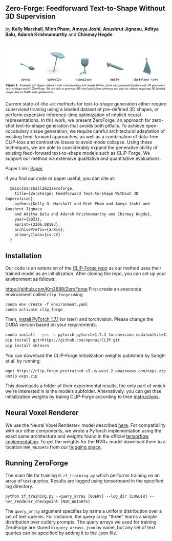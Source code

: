 

## Zero-Forge: Feedforward Text-to-Shape Without 3D Supervision
by **Kelly Marshall**, **Minh Pham**, **Ameya Joshi**, **Anushrut Jignasu**, **Aditya Balu**, **Adarsh Krishnamurthy** and **Chinmay Hegde**

![CLIP](/images/main.png)

Current state-of-the-art methods for text-to-shape generation either require supervised training using a labeled dataset of pre-defined 3D shapes, or perform expensive inference-time optimization of implicit neural representations. In this work, we present ZeroForge, an approach for zero-shot text-to-shape generation that avoids both pitfalls. To achieve open-vocabulary shape generation, we require careful architectural adaptation of existing feed-forward approaches, as well as a combination of data-free CLIP-loss and contrastive losses to avoid mode collapse. Using these techniques, we are able to considerably expand the generative ability of existing feed-forward text-to-shape models such as CLIP-Forge. We support our method via extensive qualitative and quantitative evaluations.

Paper Link: [Paper](https://arxiv.org/abs/2306.08183)

If you find our code or paper useful, you can cite at:

      @misc{marshall2023zeroforge,  
        title={ZeroForge: Feedforward Text-to-Shape Without 3D Supervision},  
        author={Kelly O. Marshall and Minh Pham and Ameya Joshi and Anushrut Jignasu  
        and Aditya Balu and Adarsh Krishnamurthy and Chinmay Hegde},  
        year={2023},  
        eprint={2306.08183},  
        archivePrefix={arXiv},  
        primaryClass={cs.CV}  
      }

## Installation

Our code is an extension of the [CLIP-Forge repo](https://github.com/AutodeskAILab/Clip-Forge) as our method uses their trained model as an initialization. After cloning the repo, you can set up your environment as follows:

https://github.com/Km3888/ZeroForge
First create an anaconda environment called `clip_forge` using
```
conda env create -f environment.yaml
conda activate clip_forge
```

Then, [install PyTorch 1.7.1](https://pytorch.org/get-started/locally/) (or later) and torchvision. Please change the CUDA version based on your requirements. 

```bash
conda install --yes -c pytorch pytorch=1.7.1 torchvision cudatoolkit=11.0
pip install git+https://github.com/openai/CLIP.git
pip install sklearn
```

You can download the CLIP-Forge initialization weights published by Sanghi et al. by running:

```
wget https://clip-forge-pretrained.s3.us-west-2.amazonaws.com/exps.zip
unzip exps.zip
```
This downloads a folder of their experimental results, the only part of which we're interested in is the models subfolder. Alternatively, you can get thse initialization weights by trainig CLIP-Forge according to their [instructions](https://github.com/AutodeskAILab/Clip-Forge). 

## Neural Voxel Renderer

We use the Neural Voxel Renderer+ model described [here](https://arxiv.org/abs/1912.04591). For compatibility with our other components, we wrote a PyTorch implementation using the exact same architecture and weights found in the official [tensorflow implementation](https://github.com/tensorflow/graphics/tree/master/tensorflow_graphics/projects/neural_voxel_renderer). To get the weights for the NVR+ model download them to a location `NVR_WEIGHTS` from our [hugging space](https://huggingface.co/ke-lly/ZeroForge).


## Running ZeroForge
The main file for training is `zf_training.py` which performs training on an array of text queries. Results are logged using tensorboard in the specified log directory.

```
python zf_training.py --query_array [QUERY] --log_dir [LOGDIR] --nvr_renderer_checkpoint [NVR_WEIGHTS]
```
The `query_array` argument specifies by name a uniform distribution over a set of text queries. For instance, the query array "three" learns a simple distribution over cutlery prompts. The query arrays we used for training ZeroForge are stored in `query_arrays.json` by name, but any set of text queries can be specified by adding it to the .json file.





